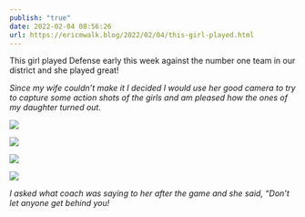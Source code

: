 ```yaml
---
publish: "true"
date: 2022-02-04 08:56:26
url: https://ericmwalk.blog/2022/02/04/this-girl-played.html
---
```

This girl played Defense early this week against the number one team in our district and she played great!

*Since my wife couldn’t make it I decided I would use her good camera to try to capture some action shots of the girls and am pleased how the ones of my daughter turned out.*

![](https://ericmwalk.blog/uploads/2022/6866a403c3.jpg)

![](https://ericmwalk.blog/uploads/2022/e4440049eb.jpg)

![](https://ericmwalk.blog/uploads/2022/5d1e5fd96a.jpg)

![](https://ericmwalk.blog/uploads/2022/0db66ade78.jpg)

*I asked what coach was saying to her after the game and she said, “Don’t let anyone get behind you!*